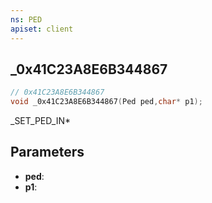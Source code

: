 ```yaml
---
ns: PED
apiset: client
---
```

## _0x41C23A8E6B344867

```c
// 0x41C23A8E6B344867
void _0x41C23A8E6B344867(Ped ped,char* p1);
```

_SET_PED_IN*

## Parameters
* **ped**:
* **p1**: